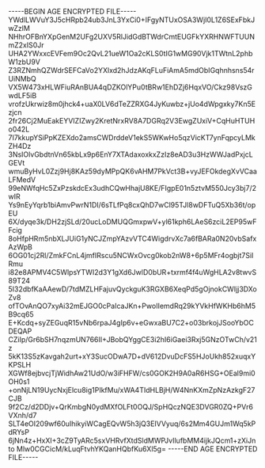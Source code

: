 -----BEGIN AGE ENCRYPTED FILE-----
YWdlLWVuY3J5cHRpb24ub3JnL3YxCi0+IFgyNTUxOSA3WjI0L1Z6SExFbkJwZzlM
NHhrOFBnYXpGenM2UFg2UXV5RlJidGdBTWdrCmtEUGFkYXRHNWFTUUNmZ2xIS0Jr
UHA2YWxxcEVFem9Oc2QvL21ueW1Oa2cKLS0tIG1wMG90Vjk1TWtnL2phbW1zbU9V
Z3RZNmhQZWdrSEFCaVo2YXlxd2hJdzAKqFLuFiAmA5mdObIGqhnhsns54rUiNMbQ
VX5W473xHLWFiuRAnBUA4qDZKOlYPu0tBRw1EhDZj6HqxVO/Ckz98VszGwdLF5iB
vrofzUkrwiz8m0jhck4+uaX0LV6dTeZZRXG4JyKuwbz+jUo4dWpgxky7Kn5Ezjcn
2fr26Cj2MuEakEYVIZIZwy2KretNrxRV8A7DGRq2V3EwgZUxiV+CqHuHTUHo042L
7I7kkupYSiPpKZEXdo2amsCWDrddeV1ekS5WKwHo5qzVicKT7ynFqpcyLMkZH4Dz
3NsIOlvGbdtnVn65kbLx9p6EnY7XTAdaxoxkxZzIz8eAD3u3HzWWJadPxjcLGEVt
wmuByHvL0Zzj9Hj8KAz59dyMPpQK6vAHM7PkVct3B+vyJEFOkdegXvVCaaLFMedV
99eNWfqHc5ZxPzskdcEx3udhCQwHhajU8KE/FIgpE01n5ztvM550Jcy3bj7/2wIR
Ys9nEyYqrb1biAmvPwrN1DI/6sTLfPq8cxQhD7wCl95TJl8wDFTuQ5Xb36t/opEU
6X/dyqe3k/DH2zjSLd/20ucLoDMUQGmxpwV+yl61kph6LAeS6zciL2EP95wFFcig
8oHfpHRm5nbXLJUiG1yNCJZmpYAzvVTC4WigdrvXc7a6fBARa0N20vbSafxAzWpB
6OG01cj2Rl/ZmkFCnL4jmfIRscu5NCWxOvcg0kob2nW8+6p5MFr4ogbjt7SiIRmu
i82e8APMV4C5WlpsYTWI2d3Y1gXd6JwlD0bUR+txrmf4f4uWgHLA2v8twvS89T24
5I32dbfKaAAewD/7tdMZLHFajuvQyckguK3RGXB6XeqPd5gOjnokCWIjj3DXoZv8
ofTOvAnQO7xyAi32mEJGO0cPaIcaJKn+PwoIIemdRq29kYVkHfWKHb6hM5B9cq65
E+Kcdq+syZEGuqR15vNb6rpaJ4gIp6v+eGwxaBU7C2+o03brkojJSooYbOCDEQAP
CZiIp/Gr6bSH7nqzmUN766II+JBobQYggCE3i2hI6iGaei3Rxj5GNzOTwCh/v21z
5kK13S5zKavgah2urt+xY3SucODwA7D+dV612DvuDcFS5HJoUkh852xuqxYKPSLH
XGWf8ejbvcjTjWidhAw21UdO/w3iFHFW/cs0GOK2H9A0aR6HSG+OEal9mi0OH0s1
+onNjLN19UycNxjElcu8ig1PIkfMu/xWA4TIdHLBjH/W4NnKXmZpNzAzkgF27CJB
9f2Cz/d2DDjv+QrKmbgN0ydMXfOLFt0OQJ/SpHQczNQE3DVGR0ZQ+PVr6VXnh/d7
SLT4eOI209wf60uIhikyiWCagEQvW5h3jQ3EIVVyuq/6s2Mm4GUJm1Wq5kPdRYsP
6jNn4z+HxXI+3cZ9TyARc5sxVHRvfXtdSldMWPJvIlufbMM4ijkJQcm1+zXiJnto
Mlw0CGCicM/kLuqFtvhYKQanHQbfKu6Xl5g=
-----END AGE ENCRYPTED FILE-----
